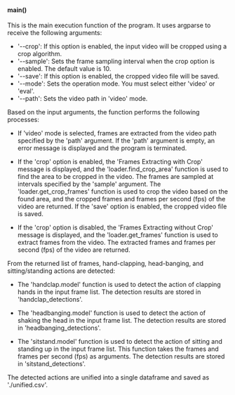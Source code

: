 #### main()

This is the main execution function of the program. It uses argparse to receive the following arguments:

- '--crop': If this option is enabled, the input video will be cropped using a crop algorithm.
- '--sample': Sets the frame sampling interval when the crop option is enabled. The default value is 10.
- '--save': If this option is enabled, the cropped video file will be saved.
- '--mode': Sets the operation mode. You must select either 'video' or 'eval'.
- '--path': Sets the video path in 'video' mode.

Based on the input arguments, the function performs the following processes:

- If 'video' mode is selected, frames are extracted from the video path specified by the 'path' argument. If the 'path' argument is empty, an error message is displayed and the program is terminated.

- If the 'crop' option is enabled, the 'Frames Extracting with Crop' message is displayed, and the 'loader.find_crop_area' function is used to find the area to be cropped in the video. The frames are sampled at intervals specified by the 'sample' argument. The 'loader.get_crop_frames' function is used to crop the video based on the found area, and the cropped frames and frames per second (fps) of the video are returned. If the 'save' option is enabled, the cropped video file is saved.

- If the 'crop' option is disabled, the 'Frames Extracting without Crop' message is displayed, and the 'loader.get_frames' function is used to extract frames from the video. The extracted frames and frames per second (fps) of the video are returned.

From the returned list of frames, hand-clapping, head-banging, and sitting/standing actions are detected:

- The 'handclap.model' function is used to detect the action of clapping hands in the input frame list. The detection results are stored in 'handclap_detections'.

- The 'headbanging.model' function is used to detect the action of shaking the head in the input frame list. The detection results are stored in 'headbanging_detections'.

- The 'sitstand.model' function is used to detect the action of sitting and standing up in the input frame list. This function takes the frames and frames per second (fps) as arguments. The detection results are stored in 'sitstand_detections'.

The detected actions are unified into a single dataframe and saved as './unified.csv'.
